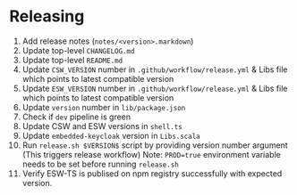 # Releasing

1. Add release notes (`notes/<version>.markdown`)
2. Update top-level `CHANGELOG.md`
3. Update top-level `README.md`
4. Update `CSW_VERSION` number in `.github/workflow/release.yml` & Libs file which points to latest compatible version
5. Update `ESW_VERSION` number in `.github/workflow/release.yml` & Libs file which points to latest compatible version
6. Update `version` number in `lib/package.json`
7. Check if `dev` pipeline is green
8. Update CSW and ESW versions in `shell.ts`
9. Update `embedded-keycloak` version in `Libs.scala`
10. Run `release.sh $VERSION$` script by providing version number argument (This triggers release workflow)
    Note: `PROD=true` environment variable needs to be set before running `release.sh`
11. Verify ESW-TS is publised on npm registry successfully with expected version.
